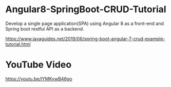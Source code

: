 # Angular8-SpringBoot-CRUD-Tutorial
Develop a single page application(SPA) using Angular 8 as a front-end and Spring boot restful API as a backend.

https://www.javaguides.net/2019/06/spring-boot-angular-7-crud-example-tutorial.html

# YouTube Video

https://youtu.be/lYMKywB46go

